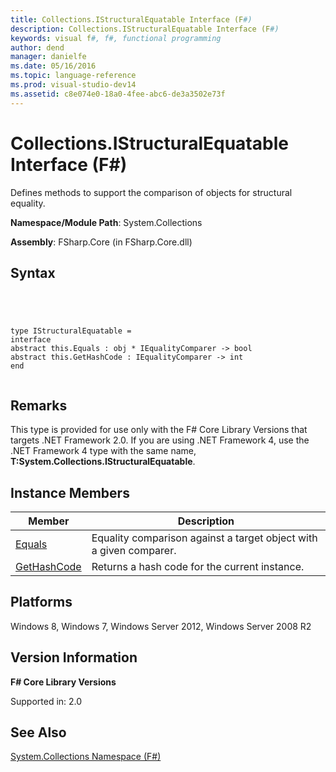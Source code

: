 ```yaml
---
title: Collections.IStructuralEquatable Interface (F#)
description: Collections.IStructuralEquatable Interface (F#)
keywords: visual f#, f#, functional programming
author: dend
manager: danielfe
ms.date: 05/16/2016
ms.topic: language-reference
ms.prod: visual-studio-dev14
ms.assetid: c8e074e0-18a0-4fee-abc6-de3a3502e73f 
---
```


# Collections.IStructuralEquatable Interface (F#)

Defines methods to support the comparison of objects for structural equality.

**Namespace/Module Path**: System.Collections

**Assembly**: FSharp.Core (in FSharp.Core.dll)


## Syntax



```




type IStructuralEquatable =
interface
abstract this.Equals : obj * IEqualityComparer -> bool
abstract this.GetHashCode : IEqualityComparer -> int
end


```





## Remarks
This type is provided for use only with the F# Core Library Versions that targets .NET Framework 2.0. If you are using .NET Framework 4, use the .NET Framework 4 type with the same name, **T:System.Collections.IStructuralEquatable**.


## Instance Members


|Member|Description|
|------|-----------|
|[Equals](http://msdn.microsoft.com/en-us/library/d8d24d5c-1a02-49e7-ad4d-4c38b92aa670)|Equality comparison against a target object with a given comparer.|
|[GetHashCode](http://msdn.microsoft.com/en-us/library/1aeeb426-e8a9-4a4a-8151-55f1073a86c2)|Returns a hash code for the current instance.|

## Platforms
Windows 8, Windows 7, Windows Server 2012, Windows Server 2008 R2


## Version Information
**F# Core Library Versions**

Supported in: 2.0




## See Also
[System.Collections Namespace &#40;F&#35;&#41;](System.Collections-Namespace-%5BFSharp%5D.md)

